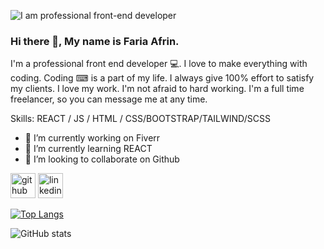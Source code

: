 ![I am professional front-end developer](https://media.licdn.com/dms/image/v2/D5616AQF_84mP9O4ZFQ/profile-displaybackgroundimage-shrink_350_1400/profile-displaybackgroundimage-shrink_350_1400/0/1715353529882?e=1743638400&v=beta&t=TCWWCE4LLdpc5iymYiQ7MEq6dbCwcc4O_AoXvX52cOE)
### Hi there 👋, My name is Faria Afrin.

I'm a professional front end developer 💻. I love to make everything with coding. Coding ⌨ is a part of my life. I always give 100% effort to satisfy my clients. I love my work. I'm not afraid to hard working. I'm a full time freelancer, so you can message me at any time.

Skills: REACT / JS / HTML / CSS/BOOTSTRAP/TAILWIND/SCSS

- 🔭 I’m currently working on Fiverr 
- 🌱 I’m currently learning REACT 
- 👯 I’m looking to collaborate on Github 


[<img src='https://cdn.jsdelivr.net/npm/simple-icons@3.0.1/icons/github.svg' alt='github' height='40'>](https://github.com/https://github.com/fariaafrin03)  [<img src='https://cdn.jsdelivr.net/npm/simple-icons@3.0.1/icons/linkedin.svg' alt='linkedin' height='40'>](https://www.linkedin.com/in/https://www.linkedin.com/in/fariaafrinakhi//)  

[![Top Langs](https://github-readme-stats.vercel.app/api/top-langs/?username=fariaafrin03)](https://github.com/anuraghazra/github-readme-stats)

![GitHub stats](https://github-readme-stats.vercel.app/api?username=fariaafrin03&show_icons=true&count_private=true)  
